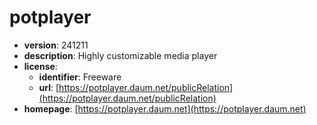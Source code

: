 # potplayer

- **version**: 241211
- **description**: Highly customizable media player
- **license**:
  - **identifier**: Freeware
  - **url**: [https://potplayer.daum.net/publicRelation](https://potplayer.daum.net/publicRelation)
- **homepage**: [https://potplayer.daum.net](https://potplayer.daum.net)

